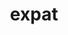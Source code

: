 ---
title: "expat"
layout: cache
categories: [package, develop-2024-06-09]
meta: {"versions": ["2.6.2"], "compilers": ["apple-clang@=15.0.0", "cce@=15.0.1", "gcc@=10.2.1", "gcc@=10.3.0", "gcc@=11.1.0", "gcc@=11.4.0", "gcc@=12.3.0", "gcc@=7.3.1", "gcc@=7.5.0", "gcc@=9.4.0", "intel@=2021.10.0", "msvc@=19.39.33523", "oneapi@=2023.2.0", "oneapi@=2024.0.0"], "oss": ["amzn2", "centos7", "rhel8", "sle_hpc15", "ubuntu18.04", "ubuntu20.04", "ubuntu22.04", "ventura", "windows10.0.20348"], "platforms": ["darwin", "linux", "windows"], "targets": ["aarch64", "neoverse_n1", "neoverse_v1", "neoverse_v2", "ppc64le", "x86_64", "x86_64_v3", "x86_64_v4", "zen4"], "stacks": ["aws-isc", "aws-isc-aarch64", "aws-pcluster-neoverse_v1", "aws-pcluster-x86_64_v4", "build_systems", "data-vis-sdk", "developer-tools", "developer-tools-manylinux2014", "e4s", "e4s-cray-rhel", "e4s-cray-sles", "e4s-neoverse-v2", "e4s-neoverse_v1", "e4s-oneapi", "e4s-power", "e4s-rocm-external", "ml-darwin-aarch64-mps", "ml-linux-x86_64-cpu", "ml-linux-x86_64-cuda", "radiuss", "radiuss-aws", "radiuss-aws-aarch64", "root", "tutorial", "windows-vis"], "num_specs": 24, "num_specs_by_stack": {"root": 24, "e4s-neoverse-v2": 1, "e4s-neoverse_v1": 1, "e4s-power": 1, "ml-linux-x86_64-cpu": 1, "e4s": 1, "e4s-rocm-external": 1, "tutorial": 2, "ml-linux-x86_64-cuda": 1, "developer-tools": 1, "build_systems": 1, "radiuss": 1, "e4s-cray-sles": 1, "e4s-oneapi": 1, "aws-isc-aarch64": 2, "radiuss-aws-aarch64": 2, "radiuss-aws": 1, "aws-isc": 1, "e4s-cray-rhel": 1, "aws-pcluster-neoverse_v1": 2, "ml-darwin-aarch64-mps": 1, "data-vis-sdk": 1, "developer-tools-manylinux2014": 1, "windows-vis": 1, "aws-pcluster-x86_64_v4": 6}}
spec_details: [{"hash": "b4bfwjaa765su3m36gvnwe3eyszn6d6w", "compiler": "gcc@=11.4.0", "versions": ["2.6.2"], "os": "ubuntu22.04", "platform": "linux", "target": "neoverse_v2", "variants": ["build_system=autotools", "+libbsd"], "stacks": ["root", "e4s-neoverse-v2"], "size": "-", "tarball": "https://binaries.spack.io/develop-2024-06-09/build_cache/linux-ubuntu22.04-neoverse_v2/gcc-11.4.0/expat-2.6.2/linux-ubuntu22.04-neoverse_v2-gcc-11.4.0-expat-2.6.2-b4bfwjaa765su3m36gvnwe3eyszn6d6w.spack"}, {"hash": "nl3nofeakovwmnthlpzvptfn7b36rkq3", "compiler": "gcc@=11.4.0", "versions": ["2.6.2"], "os": "ubuntu22.04", "platform": "linux", "target": "neoverse_v1", "variants": ["build_system=autotools", "+libbsd"], "stacks": ["e4s-neoverse_v1", "root"], "size": "-", "tarball": "https://binaries.spack.io/develop-2024-06-09/build_cache/linux-ubuntu22.04-neoverse_v1/gcc-11.4.0/expat-2.6.2/linux-ubuntu22.04-neoverse_v1-gcc-11.4.0-expat-2.6.2-nl3nofeakovwmnthlpzvptfn7b36rkq3.spack"}, {"hash": "wawxlayrudt2zt64twok5tj4uqgqy2qd", "compiler": "gcc@=9.4.0", "versions": ["2.6.2"], "os": "ubuntu20.04", "platform": "linux", "target": "ppc64le", "variants": ["build_system=autotools", "+libbsd"], "stacks": ["root", "e4s-power"], "size": "-", "tarball": "https://binaries.spack.io/develop-2024-06-09/build_cache/linux-ubuntu20.04-ppc64le/gcc-9.4.0/expat-2.6.2/linux-ubuntu20.04-ppc64le-gcc-9.4.0-expat-2.6.2-wawxlayrudt2zt64twok5tj4uqgqy2qd.spack"}, {"hash": "6sx3gbpoh2qmecpgxocmii36snlulfql", "compiler": "gcc@=11.4.0", "versions": ["2.6.2"], "os": "ubuntu22.04", "platform": "linux", "target": "x86_64_v3", "variants": ["build_system=autotools", "+libbsd"], "stacks": ["ml-linux-x86_64-cpu", "e4s", "root", "e4s-rocm-external", "tutorial", "ml-linux-x86_64-cuda"], "size": "-", "tarball": "https://binaries.spack.io/develop-2024-06-09/build_cache/linux-ubuntu22.04-x86_64_v3/gcc-11.4.0/expat-2.6.2/linux-ubuntu22.04-x86_64_v3-gcc-11.4.0-expat-2.6.2-6sx3gbpoh2qmecpgxocmii36snlulfql.spack"}, {"hash": "ifirawv7bjezymox7ly745tg2rvddvat", "compiler": "gcc@=7.5.0", "versions": ["2.6.2"], "os": "ubuntu18.04", "platform": "linux", "target": "x86_64_v3", "variants": ["build_system=autotools", "+libbsd"], "stacks": ["developer-tools", "build_systems", "root", "radiuss"], "size": "-", "tarball": "https://binaries.spack.io/develop-2024-06-09/build_cache/linux-ubuntu18.04-x86_64_v3/gcc-7.5.0/expat-2.6.2/linux-ubuntu18.04-x86_64_v3-gcc-7.5.0-expat-2.6.2-ifirawv7bjezymox7ly745tg2rvddvat.spack"}, {"hash": "zklqxgdvnvqsbwh6monvb2tfcgjwosuw", "compiler": "gcc@=10.3.0", "versions": ["2.6.2"], "os": "sle_hpc15", "platform": "linux", "target": "x86_64_v4", "variants": ["build_system=autotools", "+libbsd"], "stacks": ["e4s-cray-sles", "root"], "size": "-", "tarball": "https://binaries.spack.io/develop-2024-06-09/build_cache/linux-sle_hpc15-x86_64_v4/gcc-10.3.0/expat-2.6.2/linux-sle_hpc15-x86_64_v4-gcc-10.3.0-expat-2.6.2-zklqxgdvnvqsbwh6monvb2tfcgjwosuw.spack"}, {"hash": "lliizrt2m6tg3vwfuexk5ar5qzc53tzh", "compiler": "oneapi@=2024.0.0", "versions": ["2.6.2"], "os": "ubuntu22.04", "platform": "linux", "target": "x86_64_v3", "variants": ["build_system=autotools", "+libbsd"], "stacks": ["root", "e4s-oneapi"], "size": "-", "tarball": "https://binaries.spack.io/develop-2024-06-09/build_cache/linux-ubuntu22.04-x86_64_v3/oneapi-2024.0.0/expat-2.6.2/linux-ubuntu22.04-x86_64_v3-oneapi-2024.0.0-expat-2.6.2-lliizrt2m6tg3vwfuexk5ar5qzc53tzh.spack"}, {"hash": "6zuv5zmmqovo2sk4hf7h7joglypssmdj", "compiler": "gcc@=7.3.1", "versions": ["2.6.2"], "os": "amzn2", "platform": "linux", "target": "neoverse_n1", "variants": ["build_system=autotools", "+libbsd"], "stacks": ["aws-isc-aarch64", "root", "radiuss-aws-aarch64"], "size": "-", "tarball": "https://binaries.spack.io/develop-2024-06-09/build_cache/linux-amzn2-neoverse_n1/gcc-7.3.1/expat-2.6.2/linux-amzn2-neoverse_n1-gcc-7.3.1-expat-2.6.2-6zuv5zmmqovo2sk4hf7h7joglypssmdj.spack"}, {"hash": "iscmll73mphewitwn5v5miqtcye67il3", "compiler": "gcc@=7.3.1", "versions": ["2.6.2"], "os": "amzn2", "platform": "linux", "target": "x86_64_v3", "variants": ["build_system=autotools", "+libbsd"], "stacks": ["root", "radiuss-aws", "aws-isc"], "size": "-", "tarball": "https://binaries.spack.io/develop-2024-06-09/build_cache/linux-amzn2-x86_64_v3/gcc-7.3.1/expat-2.6.2/linux-amzn2-x86_64_v3-gcc-7.3.1-expat-2.6.2-iscmll73mphewitwn5v5miqtcye67il3.spack"}, {"hash": "62fgtfdybcoxq6hn6w3q3umpcnamz33e", "compiler": "gcc@=7.3.1", "versions": ["2.6.2"], "os": "amzn2", "platform": "linux", "target": "aarch64", "variants": ["build_system=autotools", "+libbsd"], "stacks": ["aws-isc-aarch64", "root", "radiuss-aws-aarch64"], "size": "-", "tarball": "https://binaries.spack.io/develop-2024-06-09/build_cache/linux-amzn2-aarch64/gcc-7.3.1/expat-2.6.2/linux-amzn2-aarch64-gcc-7.3.1-expat-2.6.2-62fgtfdybcoxq6hn6w3q3umpcnamz33e.spack"}, {"hash": "cxpbrj6ea22qmfutqwop44ivyvaj76ju", "compiler": "cce@=15.0.1", "versions": ["2.6.2"], "os": "rhel8", "platform": "linux", "target": "zen4", "variants": ["build_system=autotools", "+libbsd"], "stacks": ["root", "e4s-cray-rhel"], "size": "-", "tarball": "https://binaries.spack.io/develop-2024-06-09/build_cache/linux-rhel8-zen4/cce-15.0.1/expat-2.6.2/linux-rhel8-zen4-cce-15.0.1-expat-2.6.2-cxpbrj6ea22qmfutqwop44ivyvaj76ju.spack"}, {"hash": "ytjag46ypal56h3cmgckl7coemyzsnku", "compiler": "gcc@=12.3.0", "versions": ["2.6.2"], "os": "amzn2", "platform": "linux", "target": "neoverse_n1", "variants": ["build_system=autotools", "+libbsd"], "stacks": ["root", "aws-pcluster-neoverse_v1"], "size": "-", "tarball": "https://binaries.spack.io/develop-2024-06-09/build_cache/linux-amzn2-neoverse_n1/gcc-12.3.0/expat-2.6.2/linux-amzn2-neoverse_n1-gcc-12.3.0-expat-2.6.2-ytjag46ypal56h3cmgckl7coemyzsnku.spack"}, {"hash": "647zzgfka4pilqx4rbosr4efrbcdbk3s", "compiler": "apple-clang@=15.0.0", "versions": ["2.6.2"], "os": "ventura", "platform": "darwin", "target": "aarch64", "variants": ["build_system=autotools", "~libbsd"], "stacks": ["ml-darwin-aarch64-mps", "root"], "size": "-", "tarball": "https://binaries.spack.io/develop-2024-06-09/build_cache/darwin-ventura-aarch64/apple-clang-15.0.0/expat-2.6.2/darwin-ventura-aarch64-apple-clang-15.0.0-expat-2.6.2-647zzgfka4pilqx4rbosr4efrbcdbk3s.spack"}, {"hash": "n5tjrfhtnfh3q5bbaw2pmc3yi77mskmp", "compiler": "gcc@=11.1.0", "versions": ["2.6.2"], "os": "ubuntu20.04", "platform": "linux", "target": "x86_64_v3", "variants": ["build_system=autotools", "+libbsd"], "stacks": ["data-vis-sdk", "root"], "size": "-", "tarball": "https://binaries.spack.io/develop-2024-06-09/build_cache/linux-ubuntu20.04-x86_64_v3/gcc-11.1.0/expat-2.6.2/linux-ubuntu20.04-x86_64_v3-gcc-11.1.0-expat-2.6.2-n5tjrfhtnfh3q5bbaw2pmc3yi77mskmp.spack"}, {"hash": "asso5nsda6ytidwes4lbxhkegrmdehdh", "compiler": "gcc@=10.2.1", "versions": ["2.6.2"], "os": "centos7", "platform": "linux", "target": "x86_64_v3", "variants": ["build_system=autotools", "+libbsd"], "stacks": ["developer-tools-manylinux2014", "root"], "size": "-", "tarball": "https://binaries.spack.io/develop-2024-06-09/build_cache/linux-centos7-x86_64_v3/gcc-10.2.1/expat-2.6.2/linux-centos7-x86_64_v3-gcc-10.2.1-expat-2.6.2-asso5nsda6ytidwes4lbxhkegrmdehdh.spack"}, {"hash": "cbposwqvggxf2wft4tpw7q5u4nrwhkqg", "compiler": "gcc@=12.3.0", "versions": ["2.6.2"], "os": "ubuntu22.04", "platform": "linux", "target": "x86_64_v3", "variants": ["build_system=autotools", "+libbsd"], "stacks": ["root", "tutorial"], "size": "-", "tarball": "https://binaries.spack.io/develop-2024-06-09/build_cache/linux-ubuntu22.04-x86_64_v3/gcc-12.3.0/expat-2.6.2/linux-ubuntu22.04-x86_64_v3-gcc-12.3.0-expat-2.6.2-cbposwqvggxf2wft4tpw7q5u4nrwhkqg.spack"}, {"hash": "6va3i56mwzjw6lbddtqpqmg2zsh2ron4", "compiler": "gcc@=12.3.0", "versions": ["2.6.2"], "os": "amzn2", "platform": "linux", "target": "neoverse_v1", "variants": ["build_system=autotools", "+libbsd"], "stacks": ["root", "aws-pcluster-neoverse_v1"], "size": "-", "tarball": "https://binaries.spack.io/develop-2024-06-09/build_cache/linux-amzn2-neoverse_v1/gcc-12.3.0/expat-2.6.2/linux-amzn2-neoverse_v1-gcc-12.3.0-expat-2.6.2-6va3i56mwzjw6lbddtqpqmg2zsh2ron4.spack"}, {"hash": "sm4hvi2tamp7vwxhasp26x3ximslmd2f", "compiler": "msvc@=19.39.33523", "versions": ["2.6.2"], "os": "windows10.0.20348", "platform": "windows", "target": "x86_64", "variants": ["build_system=cmake", "build_type=Release", "generator=ninja", "~ipo", "~libbsd", "+shared"], "stacks": ["root", "windows-vis"], "size": "-", "tarball": "https://binaries.spack.io/develop-2024-06-09/build_cache/windows-windows10.0.20348-x86_64/msvc-19.39.33523/expat-2.6.2/windows-windows10.0.20348-x86_64-msvc-19.39.33523-expat-2.6.2-sm4hvi2tamp7vwxhasp26x3ximslmd2f.spack"}, {"hash": "wstabacz4r4k7m7lgkhudzypmoztkzmr", "compiler": "oneapi@=2023.2.0", "versions": ["2.6.2"], "os": "amzn2", "platform": "linux", "target": "x86_64_v4", "variants": ["build_system=autotools", "+libbsd"], "stacks": ["root", "aws-pcluster-x86_64_v4"], "size": "-", "tarball": "https://binaries.spack.io/develop-2024-06-09/build_cache/linux-amzn2-x86_64_v4/oneapi-2023.2.0/expat-2.6.2/linux-amzn2-x86_64_v4-oneapi-2023.2.0-expat-2.6.2-wstabacz4r4k7m7lgkhudzypmoztkzmr.spack"}, {"hash": "mu5mjf3paeb7vlqerjutyweurulst554", "compiler": "oneapi@=2023.2.0", "versions": ["2.6.2"], "os": "amzn2", "platform": "linux", "target": "x86_64_v3", "variants": ["build_system=autotools", "+libbsd"], "stacks": ["root", "aws-pcluster-x86_64_v4"], "size": "-", "tarball": "https://binaries.spack.io/develop-2024-06-09/build_cache/linux-amzn2-x86_64_v3/oneapi-2023.2.0/expat-2.6.2/linux-amzn2-x86_64_v3-oneapi-2023.2.0-expat-2.6.2-mu5mjf3paeb7vlqerjutyweurulst554.spack"}, {"hash": "crje3vxs2ad7gcj5ezzywtn6h532ixol", "compiler": "intel@=2021.10.0", "versions": ["2.6.2"], "os": "amzn2", "platform": "linux", "target": "x86_64_v4", "variants": ["build_system=autotools", "+libbsd"], "stacks": ["root", "aws-pcluster-x86_64_v4"], "size": "-", "tarball": "https://binaries.spack.io/develop-2024-06-09/build_cache/linux-amzn2-x86_64_v4/intel-2021.10.0/expat-2.6.2/linux-amzn2-x86_64_v4-intel-2021.10.0-expat-2.6.2-crje3vxs2ad7gcj5ezzywtn6h532ixol.spack"}, {"hash": "azkh33fx6jzjh7cm2jjrrnnv6yjlipnj", "compiler": "intel@=2021.10.0", "versions": ["2.6.2"], "os": "amzn2", "platform": "linux", "target": "x86_64_v3", "variants": ["build_system=autotools", "+libbsd"], "stacks": ["root", "aws-pcluster-x86_64_v4"], "size": "-", "tarball": "https://binaries.spack.io/develop-2024-06-09/build_cache/linux-amzn2-x86_64_v3/intel-2021.10.0/expat-2.6.2/linux-amzn2-x86_64_v3-intel-2021.10.0-expat-2.6.2-azkh33fx6jzjh7cm2jjrrnnv6yjlipnj.spack"}, {"hash": "x5xyntwo7j4xlkelwwe5igp6u2q4rflx", "compiler": "gcc@=12.3.0", "versions": ["2.6.2"], "os": "amzn2", "platform": "linux", "target": "x86_64_v4", "variants": ["build_system=autotools", "+libbsd"], "stacks": ["root", "aws-pcluster-x86_64_v4"], "size": "-", "tarball": "https://binaries.spack.io/develop-2024-06-09/build_cache/linux-amzn2-x86_64_v4/gcc-12.3.0/expat-2.6.2/linux-amzn2-x86_64_v4-gcc-12.3.0-expat-2.6.2-x5xyntwo7j4xlkelwwe5igp6u2q4rflx.spack"}, {"hash": "2p4s25gjmsrebgbmklpncivjuodnfno4", "compiler": "gcc@=12.3.0", "versions": ["2.6.2"], "os": "amzn2", "platform": "linux", "target": "x86_64_v3", "variants": ["build_system=autotools", "+libbsd"], "stacks": ["root", "aws-pcluster-x86_64_v4"], "size": "-", "tarball": "https://binaries.spack.io/develop-2024-06-09/build_cache/linux-amzn2-x86_64_v3/gcc-12.3.0/expat-2.6.2/linux-amzn2-x86_64_v3-gcc-12.3.0-expat-2.6.2-2p4s25gjmsrebgbmklpncivjuodnfno4.spack"}]
---